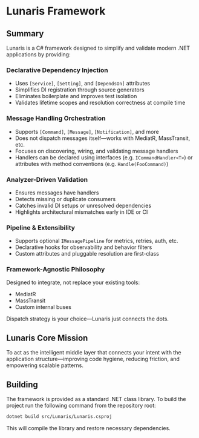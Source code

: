 # Lunaris Framework

## Summary

Lunaris is a C# framework designed to simplify and validate modern .NET applications by providing:

### Declarative Dependency Injection
- Uses `[Service]`, `[Setting]`, and `[DependsOn]` attributes
- Simplifies DI registration through source generators
- Eliminates boilerplate and improves test isolation
- Validates lifetime scopes and resolution correctness at compile time

### Message Handling Orchestration
- Supports `[Command]`, `[Message]`, `[Notification]`, and more
- Does not dispatch messages itself—works with MediatR, MassTransit, etc.
- Focuses on discovering, wiring, and validating message handlers
- Handlers can be declared using interfaces (e.g. `ICommandHandler<T>`) or attributes with method conventions (e.g. `Handle(FooCommand)`)

### Analyzer-Driven Validation
- Ensures messages have handlers
- Detects missing or duplicate consumers
- Catches invalid DI setups or unresolved dependencies
- Highlights architectural mismatches early in IDE or CI

### Pipeline & Extensibility
- Supports optional `IMessagePipeline` for metrics, retries, auth, etc.
- Declarative hooks for observability and behavior filters
- Custom attributes and pluggable resolution are first-class

### Framework-Agnostic Philosophy
Designed to integrate, not replace your existing tools:
- MediatR
- MassTransit
- Custom internal buses

Dispatch strategy is your choice—Lunaris just connects the dots.

## Lunaris Core Mission
To act as the intelligent middle layer that connects your intent with the application structure—improving code hygiene, reducing friction, and empowering scalable patterns.


## Building

The framework is provided as a standard .NET class library. To build the project
run the following command from the repository root:

```bash
dotnet build src/Lunaris/Lunaris.csproj
```

This will compile the library and restore necessary dependencies.
